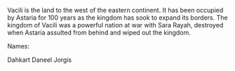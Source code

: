 Vacili is the land to the west of the eastern continent. It has been occupied by Astaria for 100 years as the kingdom has sook to expand its borders. The kingdom of Vacili was a powerful nation at war with Sara Rayah, destroyed when Astaria assulted from behind and wiped out the kingdom. 


Names:

Dahkart
Daneel
Jorgis
